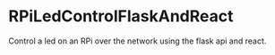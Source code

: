 # RPiLedControlFlaskAndReact
Control a led on an RPi over the network using the flask api and react.
